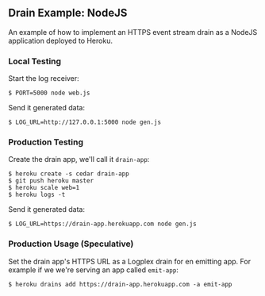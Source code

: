 ## Drain Example: NodeJS

An example of how to implement an HTTPS event stream drain as a NodeJS application deployed to Heroku.


### Local Testing

Start the log receiver:

    $ PORT=5000 node web.js

Send it generated data:

    $ LOG_URL=http://127.0.0.1:5000 node gen.js


### Production Testing

Create the drain app, we'll call it `drain-app`:

    $ heroku create -s cedar drain-app
    $ git push heroku master
    $ heroku scale web=1
    $ heroku logs -t

Send it generated data:

    $ LOG_URL=https://drain-app.herokuapp.com node gen.js


### Production Usage (Speculative)

Set the drain app's HTTPS URL as a Logplex drain for en emitting app. For example if we we're serving an app called `emit-app`:

    $ heroku drains add https://drain-app.herokuapp.com -a emit-app

